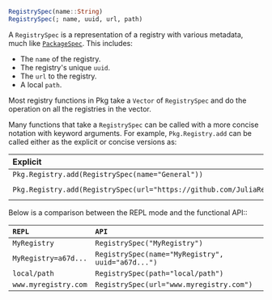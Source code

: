 ```julia
RegistrySpec(name::String)
RegistrySpec(; name, uuid, url, path)
```

A `RegistrySpec` is a representation of a registry with various metadata, much like [`PackageSpec`](@ref). This includes:

  * The `name` of the registry.
  * The registry's unique `uuid`.
  * The `url` to the registry.
  * A local `path`.

Most registry functions in Pkg take a `Vector` of `RegistrySpec` and do the operation on all the registries in the vector.

Many functions that take a `RegistrySpec` can be called with a more concise notation with keyword arguments. For example, `Pkg.Registry.add` can be called either as the explicit or concise versions as:

| Explicit                                                                                | Concise                                                                    |
|:--------------------------------------------------------------------------------------- |:-------------------------------------------------------------------------- |
| `Pkg.Registry.add(RegistrySpec(name="General"))`                                        | `Pkg.Registry.add(name = "General")`                                       |
| `Pkg.Registry.add(RegistrySpec(url="https://github.com/JuliaRegistries/General.git")))` | `Pkg.Registry.add(url = "https://github.com/JuliaRegistries/General.git")` |

Below is a comparison between the REPL mode and the functional API::

| `REPL`               | `API`                                             |
|:-------------------- |:------------------------------------------------- |
| `MyRegistry`         | `RegistrySpec("MyRegistry")`                      |
| `MyRegistry=a67d...` | `RegistrySpec(name="MyRegistry", uuid="a67d...")` |
| `local/path`         | `RegistrySpec(path="local/path")`                 |
| `www.myregistry.com` | `RegistrySpec(url="www.myregistry.com")`          |
